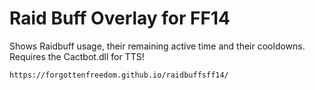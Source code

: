 # Raid Buff Overlay for FF14

Shows Raidbuff usage, their remaining active time and their cooldowns.
Requires the Cactbot.dll for TTS!
  
`https://forgottenfreedom.github.io/raidbuffsff14/`

